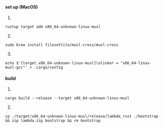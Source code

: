 #### set up (MacOS)
1.
```shell
rustup target add x86_64-unknown-linux-musl
```
2.
```shell
sudo brew install filosottile/musl-cross/musl-cross
```
3.
```
echo $'[target.x86_64-unknown-linux-musl]\nlinker = "x86_64-linux-musl-gcc"' > .cargo/config
```
#### build
1.
```shell
cargo build --release --target x86_64-unknown-linux-musl
```
2.
```shell
cp ./target/x86_64-unknown-linux-musl/release/lambda_rust ./bootstrap && zip lambda.zip bootstrap && rm bootstrap
```
